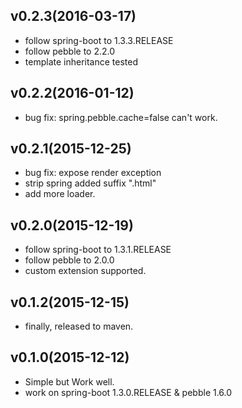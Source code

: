 ## v0.2.3(2016-03-17)
- follow spring-boot to 1.3.3.RELEASE
- follow pebble to 2.2.0
- template inheritance tested

## v0.2.2(2016-01-12)
- bug fix: spring.pebble.cache=false can't work.

## v0.2.1(2015-12-25)
- bug fix: expose render exception
- strip spring added suffix ".html"
- add more loader.

## v0.2.0(2015-12-19)
- follow spring-boot to 1.3.1.RELEASE
- follow pebble to 2.0.0
- custom extension supported.

## v0.1.2(2015-12-15)
- finally, released to maven.

## v0.1.0(2015-12-12)
- Simple but Work well.
- work on spring-boot 1.3.0.RELEASE & pebble 1.6.0

